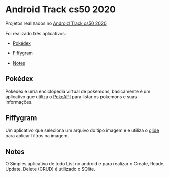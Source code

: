 # Android Track cs50 2020

Projetos realizados no [Android Track cs50 2020](https://cs50.harvard.edu/x/2020/tracks/mobile/android/)

Foi realizado três aplicativos:
 - [Pokédex](https://cs50.harvard.edu/x/2020/tracks/mobile/android/pokedex/)

 - [Fiffygram](https://cs50.harvard.edu/x/2020/tracks/mobile/android/fiftygram/)

 - [Notes](https://cs50.harvard.edu/x/2020/tracks/mobile/android/notes/)


## Pokédex

Pokédex é uma enciclopédia virtual de pokemons, basicamente é um aplicativo
que utiliza o [PokeAPI](https://pokeapi.co/) para listar os pokemons e suas informações.

## Fiffygram

Um aplicativo que seleciona um arquivo do tipo imagem e
e utiliza o [glide](https://github.com/bumptech/glide) para aplicar filtros na imagem.

## Notes

O Simples aplicativo de todo List no android e para realizar o Create, Reade, Update, Delete (CRUD) é utilizado o SQlite.